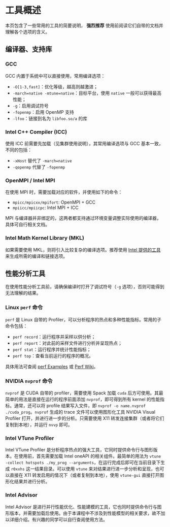 # 工具概述

本页包含了一些常用的工具的简要说明， **强烈推荐** 使用前阅读它们自带的文档并理解各个选项的含义。

## 编译器、支持库

### GCC

GCC 内置于系统中可以直接使用，常用编译选项：

* `-O[1-3,fast]`：优化等级，越高则越激进；
* `-march=native -mtune=native`：目标平台，使用 `native` 一般可以获得最高性能；
* `-g`：启用调试符号
* `-fopenmp`：启用 OpenMP 支持
* `-lfoo`：链接到名为 `libfoo.so/a` 的库

### Intel C++ Compiler (ICC)

使用 ICC 前需要先加载（见集群使用说明），其常用编译选项与 GCC 基本一致，不同的包括：

* `-xHost` 替代了 `-march=native`
* `-qopenmp` 代替了 `-fopenmp`

### OpenMPI / Intel MPI

在使用 MPI 时，需要加载对应的软件，并使用如下的命令：

* `mpicc/mpicxx/mpifort`: OpenMPI + GCC
* `mpiicc/mpiicpc`: Intel MPI + ICC

MPI 与编译器并非绑定的，这两者都支持通过环境变量调整实际使用的编译器，具体可自行相关文档。

### Intel Math Kernel Library (MKL)

如果需要使用 MKL，则将引入比较复杂的编译选项。推荐使用 [Intel 提供的工具](https://software.intel.com/sites/products/mkl/mkl_link_line_advisor.htm) 来生成所需的编译和链接选项。


## 性能分析工具

在使用性能分析工具前，请确保编译时打开了调试符号（`-g` 选项），否则可能得到无法理解的结果。

### Linux `perf` 命令

`perf` 是 Linux 自带的 Profiler，可以分析程序的热点和多种性能指标。常用的子命令包括：

* `perf record`：运行程序并采样以供分析；
* `perf report`：对此前的采样文件进行分析并呈现热点；
* `perf stat`：运行程序并统计性能指标；
* `perf top`：查看当前运行的程序的概况。

具体用法可查阅 [perf Examples](http://www.brendangregg.com/perf.html) 或 [Perf Wiki](https://perf.wiki.kernel.org/index.php/Main_Page)。

### NVIDIA `nvprof` 命令

`nvprof` 是 CUDA 自带的 profiler，需要使用 Spack 加载 `cuda` 后方可使用。其最简单的用法是直接在运行的程序前面添加 `nvprof`，即可得到所有 kernel 的性能指标。通常，还可以将 profile 结果写入文件，即 `nvprof -o name.nvprof ./cuda_prog`。`nvprof` 生成的 trace 文件可以使用图形化工具 NVIDIA Visual Profiler 打开，并进行进一步的分析。只需要使用 X11 转发连接集群（或者将它们复制到本地），并运行 `nvvp` 即可。

### Intel VTune Profiler

Intel VTune Profiler 是分析程序热点的强大工具，它同时提供命令行与图形版本。在使用前，首先需要加载 Intel oneAPI 的相关组件。最简单的用法为 `vtune -collect hotspots ./my_prog --arguments`，在运行完成后即可在当前目录下生成 `r0xxhs` 这一结果目录。可以使用 `vtune` 来对结果进行进一步分析和呈现，也可以直接在 X11 转发启用的情况下（或者复制到本地），使用 `vtune-gui` 直接打开图形化结果并进行分析。

### Intel Advisor

Intel Advisor 是进行并行性能优化、性能建模的工具，它也同时提供命令行与图形版本，并需要加载后使用。由于本课程中不涉及到性能模型的相关要求，故不加以详细介绍。有兴趣的同学可以自行查阅使用方法。

